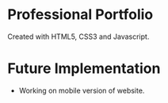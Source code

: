 # Professional Portfolio

Created with HTML5, CSS3 and Javascript.

# Future Implementation
* Working on mobile version of website.
